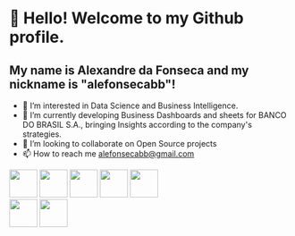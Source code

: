 # 👋 Hello! Welcome to my Github profile.
## My name is **Alexandre da Fonseca** and my nickname is "alefonsecabb"!

- 👀 I’m interested in Data Science and Business Intelligence. 
- 🌱 I’m currently developing Business Dashboards and sheets for BANCO DO BRASIL S.A., bringing Insights according to the company's strategies.    
- 💞️ I’m looking to collaborate on Open Source projects 
- 📫 How to reach me alefonsecabb@gmail.com
  
  
<img src="https://cdn.jsdelivr.net/gh/devicons/devicon/icons/visualstudio/visualstudio-plain.svg" width="50" height="50" />             <img src="https://cdn.jsdelivr.net/gh/devicons/devicon/icons/kaggle/kaggle-original-wordmark.svg" width="50" height="50"/>             <img src="https://cdn.jsdelivr.net/gh/devicons/devicon/icons/arduino/arduino-original-wordmark.svg" width="50" height="50"/>             <img src="https://cdn.jsdelivr.net/gh/devicons/devicon/icons/linkedin/linkedin-original.svg" width="50" height="50"/>             <img src="https://cdn.jsdelivr.net/gh/devicons/devicon/icons/python/python-original-wordmark.svg" width="50" height="50" />       
            <img src="https://cdn.jsdelivr.net/gh/devicons/devicon/icons/jupyter/jupyter-original-wordmark.svg" width="50" height="50" />      <img src="https://cdn.jsdelivr.net/gh/devicons/devicon/icons/pandas/pandas-original-wordmark.svg" width="50" height="50" />
          
          

          
          

          
          

          


          

<!---
alefonsecabb/alefonsecabb is a ✨ special ✨ repository because its `README.md` (this file) appears on your GitHub profile.
You can click the Preview link to take a look at your changes.
--->
